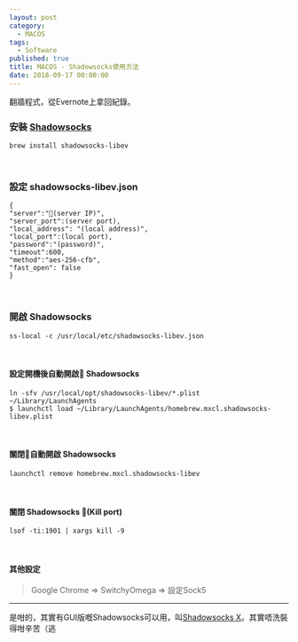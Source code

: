 ```yaml
---
layout: post
category: 
  - MACOS
tags: 
  - Software
published: true
title: MACOS - Shadowsocks使用方法
date: 2018-09-17 00:00:00
---
```


翻牆程式，從Evernote上拿回紀錄。

<!-- more -->

### 安裝 [Shadowsocks](https://shadowsocks.org)

    brew install shadowsocks-libev

<br/>

### 設定 shadowsocks-libev.json

    {
    "server":"(server IP)",
    "server_port":(server port),
    "local_address": "(local address)",
    "local_port":(local port),
    "password":"(password)",
    "timeout":600,
    "method":"aes-256-cfb",
    "fast_open": false
    }

<br/>

### 開啟 Shadowsocks

    ss-local -c /usr/local/etc/shadowsocks-libev.json

<br/>

#### 設定開機後自動開啟 Shadowsocks

    ln -sfv /usr/local/opt/shadowsocks-libev/*.plist ~/Library/LaunchAgents
    $ launchctl load ~/Library/LaunchAgents/homebrew.mxcl.shadowsocks-libev.plist

<br/>

#### 關閉自動開啟 Shadowsocks

    launchctl remove homebrew.mxcl.shadowsocks-libev

<br/>

#### 關閉 Shadowsocks (Kill port)

    lsof -ti:1901 | xargs kill -9

<br/>

#### 其他設定 

> Google Chrome => SwitchyOmega => 設定Sock5

------------------------------------
是咁的，其實有GUI版嘅Shadowsocks可以用，叫[Shadowsocks X](https://www.sednax.com/download.php)。其實唔洗裝得咁辛苦（逃